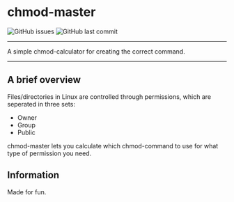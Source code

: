 # chmod-master

![GitHub issues](https://img.shields.io/github/issues/sebastianberge/chmod-master) ![GitHub last commit](https://img.shields.io/github/last-commit/sebastianberge/chmod-master)

---

A simple chmod-calculator for creating the correct command.

---

## A brief overview

Files/directories in Linux are controlled through permissions, which are seperated in three sets:

- Owner
- Group
- Public

chmod-master lets you calculate which chmod-command to use for what type of permission you need.

## Information

Made for fun.
